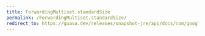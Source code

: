 ```yaml
---
title: ForwardingMultiset.standardSize
permalink: /ForwardingMultiset.standardSize/
redirect_to: https://guava.dev/releases/snapshot-jre/api/docs/com/google/common/collect/ForwardingMultiset.html#standardSize--
---
```

